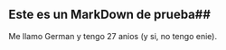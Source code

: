 ## Este es un MarkDown de prueba##
Me llamo German y tengo 27 anios (y si, no tengo enie).

<!-- Este es un cambio hecho para el ejercicio numero 6 -->

